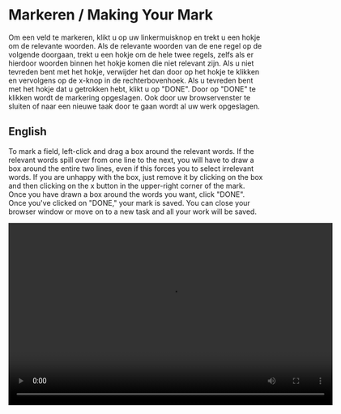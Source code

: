 # Markeren / Making Your Mark

Om een veld te markeren, klikt u op uw linkermuisknop en trekt u een hokje om de relevante woorden. Als de relevante woorden van de ene regel op de volgende doorgaan, trekt u een hokje om de hele twee regels, zelfs als er hierdoor woorden binnen het hokje komen die niet relevant zijn. Als u niet tevreden bent met het hokje, verwijder het dan door op het hokje te klikken en vervolgens op de x-knop in de rechterbovenhoek. Als u tevreden bent met het hokje dat u getrokken hebt, klikt u op "DONE". Door op "DONE" te klikken wordt de markering opgeslagen. Ook door uw browservenster te sluiten of naar een nieuwe taak door te gaan wordt al uw werk opgeslagen.

<h2>English</h2>

To mark a field, left-click and drag a box around the relevant words. If the relevant words spill over from one line to the next, you will have to draw a box around the entire two lines, even if this forces you to select irrelevant words. If you are unhappy with the box, just remove it by clicking on the box and then clicking on the x button in the upper-right corner of the mark. Once you have drawn a box around the words you want, click "DONE". Once you've clicked on "DONE," your mark is saved. You can close your browser window or move on to a new task and all your work will be saved.

<div class="video-wrapper">
  <video width="640" height="360" loop autoplay src="/images/mark_task.mp4"></video>
</div>

